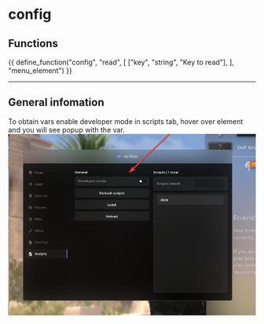 # config

## Functions

{{ define_function("config", "read", [
    ["key", "string", "Key to read"],
], "menu_element") }}

---

## General infomation
To obtain vars enable developer mode in scripts tab, hover over element and you will see popup with the var.
![Information how to get var keys](/assets/scripts-general-information.png)